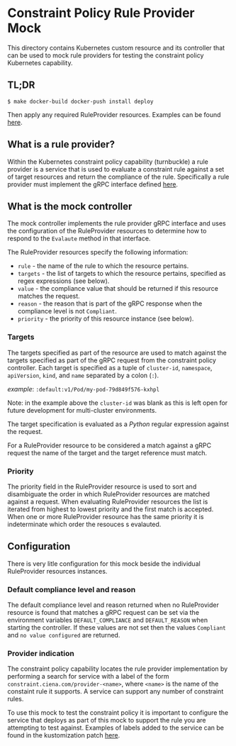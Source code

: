 # Constraint Policy Rule Provider Mock

This directory contains Kubernetes custom resource and its controller that
can be used to mock rule providers for testing the constraint policy
Kubernetes capability.

## TL;DR

```
$ make docker-build docker-push install deploy
```

Then apply any required RuleProvider resources. Examples can be found
[here](.examples).

## What is a rule provider?

Within the Kubernetes constraint policy capability (turnbuckle) a rule
provider is a service that is used to evaluate a constraint rule against
a set of target resources and return the compliance of the rule. Specifically
a rule provider must implement the gRPC interface defined
[here](../ruleprovider.proto).

## What is the mock controller

The mock controller implements the rule provider gRPC interface and uses
the configuration of the RuleProvider resources to determine how to 
respond to the `Evalaute` method in that interface.

The RuleProvider resources specify the following information:

- `rule` - the name of the rule to which the resource pertains.
- `targets` - the list of targets to which the resource pertains, specified
   as regex expressions (see below).
- `value` - the compliance value that should be returned if this resource
   matches the request.
- `reason` - the reason that is part of the gRPC response when the compliance
   level is not `Compliant`.
- `priority` - the priority of this resource instance (see below).

### Targets

The targets specified as part of the resource are used to match against the
targets specified as part of the gRPC request from the constraint policy
controller. Each target is specified as a tuple of `cluster-id`, `namespace`,
`apiVersion`, `kind`, and `name` separated by a colon (`:`).

_example_: `:default:v1/Pod/my-pod-79d849f576-kxhpl`

Note: in the example above the `cluster-id` was blank as this is left open
for future development for multi-cluster environments.

The target specification is evaluated as a _Python_ regular expression
against the request.

For a RuleProvider resource to be considered a match against a gRPC request
the name of the target and the target reference must match.

### Priority

The priority field in the RuleProvider resource is used to sort and
disambiguate the order in which RuleProvider resources are matched against a
request. When evaluating RuleProvider resources the list is iterated from
highest to lowest priority and the first match is accepted. When one or 
more RuleProvider resource has the same priority it is indeterminate 
which order the resouces s evalauted.

## Configuration

There is very litle configuration for this mock beside the individual 
RuleProvider resources instances.

### Default compliance level and reason

The default compliance level and reason returned when no RuleProvider resource
is found that matches a gRPC request can be set via the environment variables
`DEFAULT_COMPLIANCE` and `DEFAULT_REASON` when starting the controller. If
these values are not set then the values `Compliant` and `no value configured`
are returned.

### Provider indication

The constraint policy capability locates the rule provider implementation by
performing a search for service with a label of the form
`constraint.ciena.com/provider-<name>`, where `<name>` is the name of 
the constaint rule it supports. A service can support any number of constraint
rules.

To use this mock to test the constraint policy it is important to configure 
the service that deploys as part of this mock to support the rule you are
attempting to test against. Examples of labels added to the service can
be found in the kustomization patch
[here](./manifests/deploy/patch-service.yaml).
